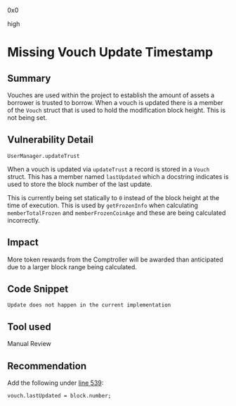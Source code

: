 0x0

high

# Missing Vouch Update Timestamp

## Summary

Vouches are used within the project to establish the amount of assets a borrower is trusted to borrow. When a vouch is updated there is a member of the `Vouch` struct that is used to hold the modification block height. This is not being set.

## Vulnerability Detail

`UserManager.updateTrust`

When a vouch is updated via `updateTrust` a record is stored in a `Vouch` struct. This has a member named `lastUpdated` which a docstring indicates is used to store the block number of the last update.

This is currently being set statically to `0` instead of the block height at the time of execution. This is used by `getFrozenInfo` when calculating `memberTotalFrozen` and `memberFrozenCoinAge` and these are being calculated incorrectly.

## Impact

More token rewards from the Comptroller will be awarded than anticipated due to a larger block range being calculated.

## Code Snippet

`Update does not happen in the current implementation`

## Tool used

Manual Review

## Recommendation

Add the following under [line 539](https://github.com/sherlock-audit/2022-10-union-finance/blob/main/union-v2-contracts/contracts/user/UserManager.sol#L539):

```solidity
vouch.lastUpdated = block.number;
```
